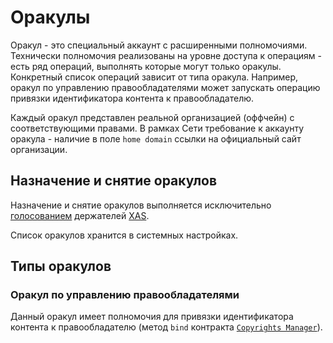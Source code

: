 # Оракулы

Оракул - это специальный аккаунт с расширенными полномочиями. Технически полномочия реализованы на уровне доступа к операциям - есть ряд операций, выполнять которые могут только оракулы. Конкретный список операций зависит от типа оракула. Например, оракул по управлению правообладателями может запускать операцию привязки идентификатора контента к правообладателю.

Каждый оракул представлен реальной организацией (оффчейн) с соответствующими правами.
В рамках Сети требование к аккаунту оракула - наличие в поле `home domain` ссылки на официальный сайт организации.


## Назначение и снятие оракулов

Назначение и снятие оракулов выполняется исключительно [голосованием][1] держателей [XAS][2].

Список оракулов хранится в системных настройках.


## Типы оракулов

### Оракул по управлению правообладателями

Данный оракул имеет полномочия для привязки идентификатора контента к правообладателю (метод `bind` контракта [`Copyrights Manager`][3]).


[1]: ../glossary/system-settings.md#_3
[2]: ../system-tokens/ace-asset.md
[3]: ../list-of-operations/copyrights-manager.md
